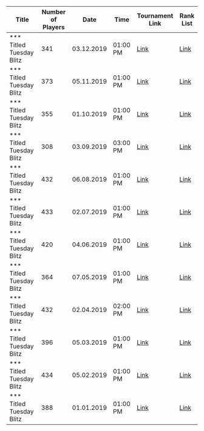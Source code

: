 | Title                    |   Number of Players | Date       | Time     | Tournament Link                                                             | Rank List                                                                                            |
|--------------------------|---------------------|------------|----------|-----------------------------------------------------------------------------|------------------------------------------------------------------------------------------------------|
| *** Titled Tuesday Blitz |                 341 | 03.12.2019 | 01:00 PM | [Link](https://www.chess.com/tournament/live/-titled-tuesday-blitz-1125173) | [Link](https://github.com/cmgchess/Titled-Tuesday-Data/blob/main/-titled-tuesday-blitz-1125173.json) |
| *** Titled Tuesday Blitz |                 373 | 05.11.2019 | 01:00 PM | [Link](https://www.chess.com/tournament/live/-titled-tuesday-blitz-1117830) | [Link](https://github.com/cmgchess/Titled-Tuesday-Data/blob/main/-titled-tuesday-blitz-1117830.json) |
| *** Titled Tuesday Blitz |                 355 | 01.10.2019 | 01:00 PM | [Link](https://www.chess.com/tournament/live/-titled-tuesday-blitz-1105893) | [Link](https://github.com/cmgchess/Titled-Tuesday-Data/blob/main/-titled-tuesday-blitz-1105893.json) |
| *** Titled Tuesday Blitz |                 308 | 03.09.2019 | 03:00 PM | [Link](https://www.chess.com/tournament/live/-titled-tuesday-blitz-1097711) | [Link](https://github.com/cmgchess/Titled-Tuesday-Data/blob/main/-titled-tuesday-blitz-1097711.json) |
| *** Titled Tuesday Blitz |                 432 | 06.08.2019 | 01:00 PM | [Link](https://www.chess.com/tournament/live/-titled-tuesday-blitz-1089335) | [Link](https://github.com/cmgchess/Titled-Tuesday-Data/blob/main/-titled-tuesday-blitz-1089335.json) |
| *** Titled Tuesday Blitz |                 433 | 02.07.2019 | 01:00 PM | [Link](https://www.chess.com/tournament/live/-titled-tuesday-blitz-1078636) | [Link](https://github.com/cmgchess/Titled-Tuesday-Data/blob/main/-titled-tuesday-blitz-1078636.json) |
| *** Titled Tuesday Blitz |                 420 | 04.06.2019 | 01:00 PM | [Link](https://www.chess.com/tournament/live/-titled-tuesday-blitz-1070427) | [Link](https://github.com/cmgchess/Titled-Tuesday-Data/blob/main/-titled-tuesday-blitz-1070427.json) |
| *** Titled Tuesday Blitz |                 364 | 07.05.2019 | 01:00 PM | [Link](https://www.chess.com/tournament/live/-titled-tuesday-blitz-1061838) | [Link](https://github.com/cmgchess/Titled-Tuesday-Data/blob/main/-titled-tuesday-blitz-1061838.json) |
| *** Titled Tuesday Blitz |                 432 | 02.04.2019 | 02:00 PM | [Link](https://www.chess.com/tournament/live/-titled-tuesday-blitz-1051389) | [Link](https://github.com/cmgchess/Titled-Tuesday-Data/blob/main/-titled-tuesday-blitz-1051389.json) |
| *** Titled Tuesday Blitz |                 396 | 05.03.2019 | 01:00 PM | [Link](https://www.chess.com/tournament/live/-titled-tuesday-blitz-1042665) | [Link](https://github.com/cmgchess/Titled-Tuesday-Data/blob/main/-titled-tuesday-blitz-1042665.json) |
| *** Titled Tuesday Blitz |                 434 | 05.02.2019 | 01:00 PM | [Link](https://www.chess.com/tournament/live/-titled-tuesday-blitz-1034328) | [Link](https://github.com/cmgchess/Titled-Tuesday-Data/blob/main/-titled-tuesday-blitz-1034328.json) |
| *** Titled Tuesday Blitz |                 388 | 01.01.2019 | 01:00 PM | [Link](https://www.chess.com/tournament/live/-titled-tuesday-blitz-1024163) | [Link](https://github.com/cmgchess/Titled-Tuesday-Data/blob/main/-titled-tuesday-blitz-1024163.json) |